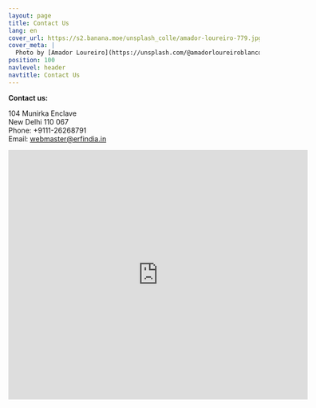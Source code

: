 ```yaml
---
layout: page
title: Contact Us
lang: en
cover_url: https://s2.banana.moe/unsplash_colle/amador-loureiro-779.jpg
cover_meta: |
  Photo by [Amador Loureiro](https://unsplash.com/@amadorloureiroblanco)
position: 100
navlevel: header
navtitle: Contact Us
---
```

**Contact us:**

104 Munirka Enclave  
New Delhi 110 067  
Phone: +9111-26268791  
Email: webmaster@erfindia.in

<div>

<div class="mapouter"><div class="gmap_canvas"><iframe width="600" height="500" id="gmap_canvas" src="https://maps.google.com/maps?q=munirka enclave&t=&z=13&ie=UTF8&iwloc=&output=embed" frameborder="0" scrolling="no" marginheight="0" marginwidth="0"></iframe></div><a href="https://www.pureblack.de/webdesign-bremen/"></a><style>.mapouter{overflow:hidden;height:500px;width:600px;}.gmap_canvas {background:none!important;height:500px;width:600px;}</style></div>

</div>